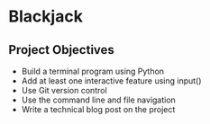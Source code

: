 # Blackjack

## Project Objectives

- Build a terminal program using Python
- Add at least one interactive feature using input()
- Use Git version control
- Use the command line and file navigation
- Write a technical blog post on the project
